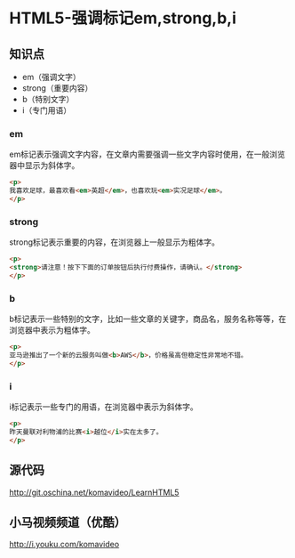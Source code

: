 HTML5-强调标记em,strong,b,i
==========================

## 知识点

* em（强调文字）
* strong（重要内容）
* b（特别文字）
* i（专门用语）

### em

em标记表示强调文字内容，在文章内需要强调一些文字内容时使用，在一般浏览器中显示为斜体字。

~~~html
<p>
我喜欢足球，最喜欢看<em>英超</em>，也喜欢玩<em>实况足球</em>。
</p>
~~~

### strong

strong标记表示重要的内容，在浏览器上一般显示为粗体字。

~~~html
<p>
<strong>请注意！按下下面的订单按钮后执行付费操作，请确认。</strong>
</p>
~~~

### b

b标记表示一些特别的文字，比如一些文章的关键字，商品名，服务名称等等，在浏览器中表示为粗体字。

~~~html
<p>
亚马逊推出了一个新的云服务叫做<b>AWS</b>，价格虽高但稳定性非常地不错。
</p>
~~~

### i

i标记表示一些专门的用语，在浏览器中表示为斜体字。

~~~html
<p>
昨天曼联对利物浦的比赛<i>越位</i>实在太多了。
</p>
~~~

## 源代码

http://git.oschina.net/komavideo/LearnHTML5

## 小马视频频道（优酷）

http://i.youku.com/komavideo